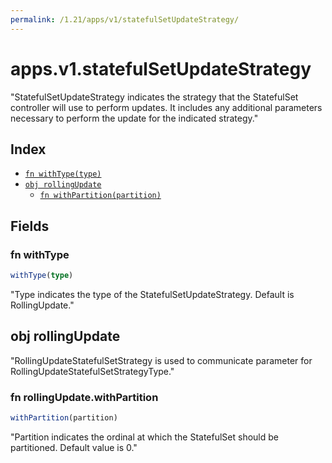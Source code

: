 ```yaml
---
permalink: /1.21/apps/v1/statefulSetUpdateStrategy/
---
```


# apps.v1.statefulSetUpdateStrategy

"StatefulSetUpdateStrategy indicates the strategy that the StatefulSet controller will use to perform updates. It includes any additional parameters necessary to perform the update for the indicated strategy."

## Index

* [`fn withType(type)`](#fn-withtype)
* [`obj rollingUpdate`](#obj-rollingupdate)
  * [`fn withPartition(partition)`](#fn-rollingupdatewithpartition)

## Fields

### fn withType

```ts
withType(type)
```

"Type indicates the type of the StatefulSetUpdateStrategy. Default is RollingUpdate."

## obj rollingUpdate

"RollingUpdateStatefulSetStrategy is used to communicate parameter for RollingUpdateStatefulSetStrategyType."

### fn rollingUpdate.withPartition

```ts
withPartition(partition)
```

"Partition indicates the ordinal at which the StatefulSet should be partitioned. Default value is 0."